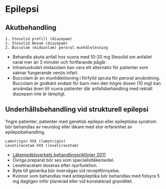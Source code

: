 Epilepsi
========

Akutbehandling
--------------

    1. Stesolid prefill (diazepam)
    1. Stesolid Novum (diazepam)
    2. Buccolam (midazolam) peroral munhålelösning

-   Behandla akuta anfall hos vuxna med 10-20 mg Stesolid om anfallet
    varat mer än 3 minuter och fortfarande pågår.
-   Intramuskulärt midazolam kan vara ett alternativ för patienter som saknar
    fungerande venös infart.
-   Buccolam är en munhålelösning i förfylld spruta för peroral användning.
    Buccolam är godkänt endast för barn men den högre dosen (10 mg) kan
    användas även till vuxna patienter där anfallsbehandling med rektalt 
    diazepam inte är lämpligt.

Underhållsbehandling vid strukturell epilepsi
---------------------------------------------

Yngre patienter, patienter med genetisk epilepsi eller epileptiska syndrom bör behandlas
av neurolog eller läkare med stor erfarenhet av epilepsibehandling.

    Lamotrigin XXX (lamotrigin)
    Levetiracetam XXX (levetiracetam)

-   [Läkemedelsverkets behandlingsriktlinjer 2011](https://lakemedelsverket.se/malgrupp/Halso---sjukvard/Behandlings--rekommendationer/Behandlingsrekommendation---listan/Epilepsi/)
-   Övriga preparat bör ses som specialistläkemedel.
-   Levetiracetam doseras efter njurfunktion.
-   Byte till generika bör övervägas vid receptförnyelse. 
-   Kvinnor som behandlas med antiepileptika bör behandlas med folsyra 5 mg 
    dagligen inför planerad eller vid konstaterad graviditet.
